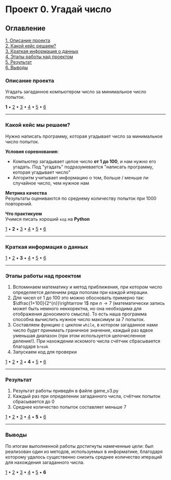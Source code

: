 # Проект 0. Угадай число

## Оглавление
[1. Описание проекта](https://github.com/aslanmamadiev/sf_data_science/edit/main/project_0/README.md#описание-проекта)  
[2. Какой кейс решаем?](https://github.com/aslanmamadiev/sf_data_science/edit/main/project_0/README.md#какой-кейс-мы-решаем)  
[3. Краткая информация о данных](https://github.com/aslanmamadiev/sf_data_science/tree/main/project_0/README.md#краткая-информация-о-данных)  
[4. Этапы работы над проектом](https://github.com/aslanmamadiev/sf_data_science/tree/main/project_0/README.md#этапы-работы-над-проектом)  
[5. Результат](https://github.com/aslanmamadiev/sf_data_science/tree/main/project_0/README.md#результат)    
[6. Выводы](.README.md#выводы)

### Описание проекта  
Угадать загаданное компьютером число за минимальное число попыток.  

**1** • [2](https://github.com/aslanmamadiev/sf_data_science/tree/main/project_0/README.md#Какой-кейс-решаем) • [3](https://github.com/aslanmamadiev/sf_data_science/tree/main/project_0/README.md#Краткая-информация-о-данных) • [4](https://github.com/aslanmamadiev/sf_data_science/tree/main/project_0/README.md#Этапы-работы-над-проектом) • [5](https://github.com/aslanmamadiev/sf_data_science/tree/main/project_0/README.md#Результат) • [6](https://github.com/aslanmamadiev/sf_data_science/tree/main/project_0/README.md#Выводы)

---

### Какой кейс мы решаем?  
Нужно написать программу, которая угадывает число за минимальное число попыток.

**Условия соревнования:**  
- Компьютер загадывает целое число **от 1 до 100**, и нам нужно его угадать. Под "угадать" подразумевается "написать программу, которая угадывает число"
- Алгоритм учитывает информацию о том, больше / меньше ли случайное число, чем нужное нам

**Метрика качества**  
Результаты оцениваются по среднему количеству попыток при 1000 повторений.

**Что практикуем** \
Учимся писать хороший `код` на **Python**  

[1](https://github.com/aslanmamadiev/sf_data_science/tree/main/project_0/README.md#Описание-проекта) • **2** • [3](https://github.com/aslanmamadiev/sf_data_science/tree/main/project_0/README.md#Краткая-информация-о-данных) • [4](https://github.com/aslanmamadiev/sf_data_science/tree/main/project_0/README.md#Этапы-работы-над-проектом) • [5](https://github.com/aslanmamadiev/sf_data_science/tree/main/project_0/README.md#Результат) • [6](https://github.com/aslanmamadiev/sf_data_science/tree/main/project_0/README.md#Выводы)

---

### Краткая информация о данных  
[1](https://github.com/aslanmamadiev/sf_data_science/tree/main/project_0/README.md#Описание-проекта) • [2](https://github.com/aslanmamadiev/sf_data_science/tree/main/project_0/README.md#Какой-кейс-решаем) • **3** • [4](https://github.com/aslanmamadiev/sf_data_science/tree/main/project_0/README.md#Этапы-работы-над-проектом) • [5](https://github.com/aslanmamadiev/sf_data_science/tree/main/project_0/README.md#Результат) • [6](https://github.com/aslanmamadiev/sf_data_science/tree/main/project_0/README.md#Выводы)

---

### Этапы работы над проектом
1. Вспоминаем математику и метод приближения, при котором число определяется делением ряда пополам при каждой итерации.
2. Для чисел от 1 до 100 это можно обосновать примерно так: $\dfrac{1+100}{2^{n}}\rightarrow 1$ при $n\rightarrow 7$ (математически запись может быть немного неккоректна, но она необходима для отображения доносимого смысла). То есть наша программа способна вычислить нужное число максимум за 7 попыток.
3. Составляем функцию с циклом `while`, в котором загаданное нами число будет принимать граничное значение, каждый раз вдвое уменьшая диапазон (при этом используется целочисленное деление!).
При нахождении искомого числа счётчик сбрасывается благодаря `break`
4. Запускаем код для проверки

[1](https://github.com/aslanmamadiev/sf_data_science/tree/main/project_0/README.md#Описание-проекта) • [2](https://github.com/aslanmamadiev/sf_data_science/tree/main/project_0/README.md#Какой-кейс-решаем) • [3](https://github.com/aslanmamadiev/sf_data_science/tree/main/project_0/README.md#Краткая-информация-о-данных) • **4** • [5](https://github.com/aslanmamadiev/sf_data_science/tree/main/project_0/README.md#Результат) • [6](https://github.com/aslanmamadiev/sf_data_science/tree/main/project_0/README.md#Выводы)

---

### Результат
1. Результат работы приведён в файле game_v3.py
2. Каждый раз при определении загаданного числа, счётчик попыток сбрасывается до 0
3. Среднее количество попыток составляет меньше 7  

[1](https://github.com/aslanmamadiev/sf_data_science/tree/main/project_0/README.md#Описание-проекта) • [2](https://github.com/aslanmamadiev/sf_data_science/tree/main/project_0/README.md#Какой-кейс-решаем) • [3](https://github.com/aslanmamadiev/sf_data_science/tree/main/project_0/README.md#Краткая-информация-о-данных) • [4](https://github.com/aslanmamadiev/sf_data_science/tree/main/project_0/README.md#Этапы-работы-над-проектом) • **5** • [6](https://github.com/aslanmamadiev/sf_data_science/tree/main/project_0/README.md#Выводы)

---

### Выводы
По итогам выполненной работы достигнуты намеченные цели: был реализован один из методов, используемых в информатике, благодаря которому удалось существенно снизить среднее количество итераций для нахождения загаданного числа.  

[1](https://github.com/aslanmamadiev/sf_data_science/tree/main/project_0/README.md#Описание-проекта) • [2](https://github.com/aslanmamadiev/sf_data_science/tree/main/project_0/README.md#Какой-кейс-решаем) • [3](https://github.com/aslanmamadiev/sf_data_science/tree/main/project_0/README.md#Краткая-информация-о-данных) • [4](https://github.com/aslanmamadiev/sf_data_science/tree/main/project_0/README.md#Этапы-работы-над-проектом) • [5](https://github.com/aslanmamadiev/sf_data_science/tree/main/project_0/README.md#Результат) • **6**
